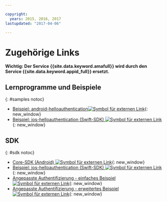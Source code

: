 ```yaml
---

copyright:
  years: 2015, 2016, 2017
lastupdated: "2017-04-06"

---
```


# Zugehörige Links

**Wichtig: Der Service {{site.data.keyword.amafull}} wird durch den Service {{site.data.keyword.appid_full}} ersetzt.**

## Lernprogramme und Beispiele
{: #samples notoc}

* [Beispiel: android-helloauthentication![Symbol für externen Link](../../icons/launch-glyph.svg "Symbol für externen Link")](https://github.com/ibm-bluemix-mobile-services/bms-samples-android-helloauthentication){: new_window}
* [Beispiel: ios-helloauthentication (Swift-SDK) ![Symbol für externen Link](../../icons/launch-glyph.svg "Symbol für externen Link")](https://github.com/ibm-bluemix-mobile-services/bms-samples-swift-helloauthentication){: new_window}

## SDK
{: #sdk notoc}

* [Core-SDK (Android) ![Symbol für externen Link](../../icons/launch-glyph.svg "Symbol für externen Link")](https://github.com/ibm-bluemix-mobile-services/bms-clientsdk-android-core){: new_window}
* [Beispiel: ios-helloauthentication (Swift-SDK) ![Symbol für externen Link](../../icons/launch-glyph.svg "Symbol für externen Link")](https://github.com/ibm-bluemix-mobile-services/bms-samples-swift-helloauthentication){: new_window}
* [Angepasste Authentifizierung - einfaches Beispiel![Symbol für externen Link](../../icons/launch-glyph.svg "Symbol für externen Link")](https://github.com/ibm-bluemix-mobile-services/bms-mca-custom-identity-provider-sample){: new_window}
* [Angepasste Authentifizierung - erweitertes Beispiel![Symbol für externen Link](../../icons/launch-glyph.svg "Symbol für externen Link")](https://github.com/ibm-bluemix-mobile-services/bms-mca-custom-identity-provider-with-user-management){: new_window}
